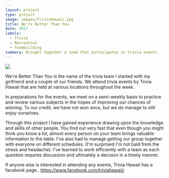 ```yaml
---
layout: project
type: project
image: images/TriviaHawaii.jpg
title: We're Better Than You
date: 2017
labels:
  - Trivia
  - Recreation
  - Teambuilding
summary: Brought together a team that participates in trivia events.
---
```


<div class="ui small rounded images">
  <img class="ui image" src="../images/riviaHawaii.jpg">
</div>

We're Better Than You is the name of the trivia team I started with my girlfriend and a couple of our friends. We attend trivia events by Trivia Hawaii that are held at various locations throughout the week. 

In preparations for the events, we meet on a semi-weekly basis to practice and review various subjects in the hopes of improving our chances of winning. To our credit, we have not won once, but we do manage to still enjoy ourselves. 

Through this project I have gained experience drawing upon the knowledge and skills of other people. You find out very fast that even though you might think you know a lot, almost every person on your team brings valuable information to the table. I've also had to manage getting our group together with everyone on different schedules. (I'm surprised I'm not bald from the stress and headache). I've learned to work efficiently with a team as each question requires discussion and ultimately a decision in a timely manner. 

If anyone else is interested in attending any events, Trivia Hawaii has a facebook page.. https://www.facebook.com/triviahawaii/

